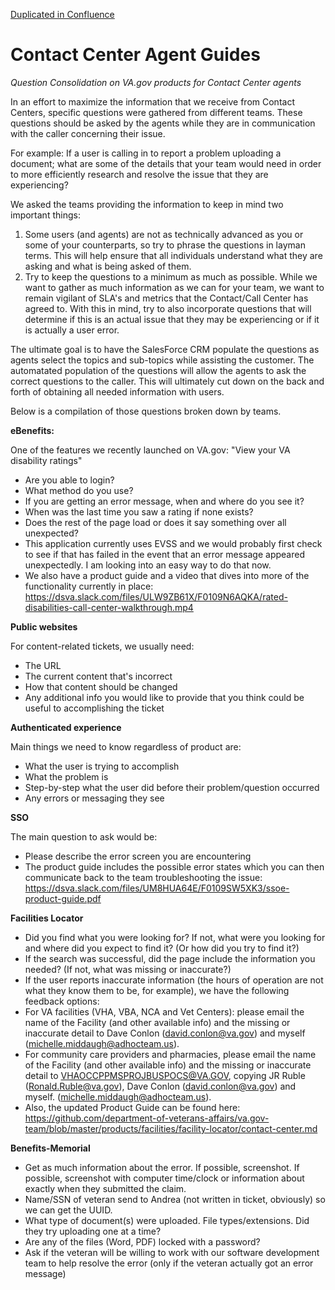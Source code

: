 [Duplicated in Confluence](https://vfs.atlassian.net/wiki/spaces/Contact/pages/1857519904/Technical+Questions+for+Agents)

# Contact Center Agent Guides
*Question Consolidation on VA.gov products for Contact Center agents*

In an effort to maximize the information that we receive from Contact Centers, specific questions were gathered from different teams.  These questions should be asked by the agents while they are in communication with the caller concerning their issue.

For example: If a user is calling in to report a problem uploading a document; what are some of the details that your team would need in order to more efficiently research and resolve the issue that they are experiencing?

We asked the teams providing the information to keep in mind two important things:
1. Some users (and agents) are not as technically advanced as you or some of your counterparts, so try to phrase the questions in layman terms. This will help ensure that all individuals understand what they are asking and what is being asked of them.
2. Try to keep the questions to a minimum as much as possible. While we want to gather as much information as we can for your team, we want to remain vigilant of SLA's and metrics that the Contact/Call Center has agreed to. With this in mind, try to also incorporate questions that will determine if this is an actual issue that they may be experiencing or if it is actually a user error.

The ultimate goal is to have the SalesForce CRM populate the questions as agents select the topics and sub-topics while assisting the customer.  The automatated population of the questions will allow the agents to ask the correct questions to the caller.  This will ultimately cut down on the back and forth of obtaining all needed information with users.

Below is a compilation of those questions broken down by teams.
 
**eBenefits:**

One of the features we recently launched on VA.gov: "View your VA disability ratings"
- Are you able to login?
- What method do you use?
- If you are getting an error message, when and where do you see it?
- When was the last time you saw a rating if none exists?
- Does the rest of the page load or does it say something over all unexpected?
- This application currently uses EVSS and we would probably first check to see if that has failed in the event that an error message appeared unexpectedly. I am looking into an easy way to do that now.
- We also have a product guide and a video that dives into more of the functionality currently in place:
    https://dsva.slack.com/files/ULW9ZB61X/F0109N6AQKA/rated-disabilities-call-center-walkthrough.mp4
 
 
**Public websites**

For content-related tickets, we usually need:
- The URL
- The current content that's incorrect
- How that content should be changed
- Any additional info you would like to provide that you think could be useful to accomplishing the ticket


**Authenticated experience**

Main things we need to know regardless of product are:
- What the user is trying to accomplish
- What the problem is
- Step-by-step what the user did before their problem/question occurred
- Any errors or messaging they see
 
 
**SSO**

The main question to ask would be: 
- Please describe the error screen you are encountering
- The product guide includes the possible error states which you can then communicate back to the team troubleshooting the issue:
     https://dsva.slack.com/files/UM8HUA64E/F0109SW5XK3/ssoe-product-guide.pdf
 
 
**Facilities Locator**

- Did you find what you were looking for? If not, what were you looking for and where did you expect to find it? (Or how did you try to find it?)
- If the search was successful, did the page include the information you needed? (If not, what was missing or inaccurate?)
- If the user reports inaccurate information (the hours of operation are not what they know them to be, for example), we have the following feedback options:
- For VA facilities (VHA, VBA, NCA and Vet Centers): please email the name of the Facility (and other available info) and the missing or inaccurate detail to Dave Conlon (david.conlon@va.gov) and myself (michelle.middaugh@adhocteam.us).
- For community care providers and pharmacies, please email the name of the Facility (and other available info) and the missing or inaccurate detail to VHAOCCPPMSPROJBUSPOCS@VA.GOV, copying JR Ruble (Ronald.Ruble@va.gov), Dave Conlon (david.conlon@va.gov) and myself. (michelle.middaugh@adhocteam.us).
- Also, the updated Product Guide can be found here: https://github.com/department-of-veterans-affairs/va.gov-team/blob/master/products/facilities/facility-locator/contact-center.md
 
 
 
**Benefits-Memorial**

- Get as much information about the error. If possible, screenshot. If possible, screenshot with computer time/clock or information about exactly when they submitted the claim.
- Name/SSN of veteran send to Andrea (not written in ticket, obviously) so we can get the UUID.
- What type of document(s) were uploaded. File types/extensions. Did they try uploading one at a time?
- Are any of the files (Word, PDF) locked with a password?
- Ask if the veteran will be willing to work with our software development team to help resolve the error (only if the veteran actually got an error message)
 
 
